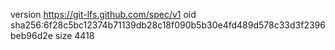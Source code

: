 version https://git-lfs.github.com/spec/v1
oid sha256:6f28c5bc12374b71139db28c18f090b5b30e4fd489d578c33d3f2396beb96d2e
size 4418
